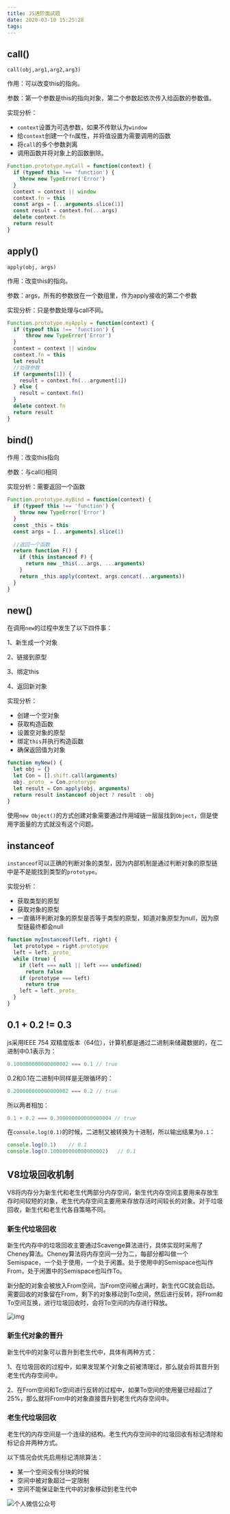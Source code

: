 ```yaml
---
title: JS进阶面试题
date: 2020-03-10 15:25:28
tags: 
---
```


## call()

`call(obj,arg1,arg2,arg3)`

作用：可以改变this的指向。

参数：第一个参数是this的指向对象，第二个参数起依次传入给函数的参数值。

实现分析：

- `context`设置为可选参数，如果不传默认为`window`
- 给`context`创建一个`fn`属性，并将值设置为需要调用的函数
- 将`call`的多个参数剥离
- 调用函数并将对象上的函数删除。

``` js
Function.prototype.myCall = function(context) {
  if (typeof this !== 'function') {
    throw new TypeError('Error')
  }
  context = context || window
  context.fn = this
  const args = [...arguments.slice(1)]
  const result = context.fn(...args)
  delete context.fn
  return result
}
```

## apply()

`apply(obj, args)`

作用：改变this的指向。

参数：args，所有的参数放在一个数组里，作为apply接收的第二个参数

实现分析：只是参数处理与call不同。

``` js
Function.prototype.myApply = function(context) {
  if (typeof this !== 'function') {
      throw new TypeError('Error')
  }
  context = context || window
  context.fn = this
  let result
  //处理参数
  if (arguments[1]) {
    result = context.fn(...argument[1])
  } else {
    result = context.fn()
  }
  delete context.fn
  return result
}
```

## bind()

作用：改变this指向

参数：与call()相同

实现分析：需要返回一个函数

``` js 
Function.prototype.myBind = function(context) {
  if (typeof this !== 'function') {
    throw new TypeError('Error')
  }
  const _this = this
  const args = [...arguments].slice(1)
  
  //返回一个函数
  return function F() {
    if (this instanceof F) {
      return new _this(...args, ...arguments)
    }
    return _this.apply(context, args.concat(...arguments))
  }
}
```

## new()

在调用`new`的过程中发生了以下四件事：

1、新生成一个对象

2、链接到原型

3、绑定this

4、返回新对象

实现分析：

- 创建一个空对象
- 获取构造函数
- 设置空对象的原型
- 绑定`this`并执行构造函数
- 确保返回值为对象

``` js
function myNew() {
  let obj = {}
  let Con = [].shift.call(arguments)
  obj._proto_ = Con.protorype
  let result = Con.apply(obj, arguments)
  return result instanceof object ? result : obj
}
```

使用`new Object()`的方式创建对象需要通过作用域链一层层找到`Object`，但是使用字面量的方式就没有这个问题。

## instanceof

`instanceof`可以正确的判断对象的类型，因为内部机制是通过判断对象的原型链中是不是能找到类型的`prototype`。

实现分析：

- 获取类型的原型
- 获取对象的原型
- 一直循环判断对象的原型是否等于类型的原型，知道对象原型为null，因为原型链最终都会null

``` js
function myInstanceof(left, right) {
  let prototype = right.prototype
  left = left._proto_
  while (true) {
    if (left === null || left === undefined)
      return false
    if (prototype === left)
      return true
    left = left._proto_
  }
}
```

## 0.1 + 0.2 != 0.3

js采用IEEE 754 双精度版本（64位），计算机都是通过二进制来储藏数据的，在二进制中0.1表示为：

``` js 
0.100000000000000002 === 0.1 // true
```

0.2和0.1在二进制中同样是无限循环的：

``` js 
0.200000000000000002 === 0.2 // true
```

所以两者相加：

``` js
0.1 + 0.2 === 0.300000000000000004 // true
```

在`console.log(0.1)`的时候，二进制又被转换为十进制，所以输出结果为`0.1`：

``` js
console.log(0.1)	// 0.1
console.log(0.100000000000000002)	// 0.1
```

## V8垃圾回收机制

V8将内存分为新生代和老生代两部分内存空间，新生代内存空间主要用来存放生存时间较短的对象，老生代内存空间主要用来存放存活时间较长的对象。对于垃圾回收，新生代和老生代各自策略不同。

### 新生代垃圾回收

新生代内存中的垃圾回收主要通过Scavenge算法进行，具体实现时采用了Cheney算法。Cheney算法将内存空间一分为二，每部分都叫做一个Semispace，一个处于使用，一个处于闲置。处于使用中的Semispace也叫作From，处于闲置中的Semispace也叫作To。

新分配的对象会被放入From空间，当From空间被占满时，新生代GC就会启动。需要回收的对象留在From，剩下的对象移动到To空间，然后进行反转，将From和To空间互换，进行垃圾回收时，会将To空间的内存进行释放。

 ![img](https://upload-images.jianshu.io/upload_images/3831834-e536b4847cb877c7.png?imageMogr2/auto-orient/strip|imageView2/2/w/578/format/webp) 

### 新生代对象的晋升

新生代中的对象可以晋升到老生代中，具体有两种方式：

1、在垃圾回收的过程中，如果发现某个对象之前被清理过，那么就会将其晋升到老生代内存空间中。

2、在From空间和To空间进行反转的过程中，如果To空间的使用量已经超过了25%，那么就将From中的对象直接晋升到老生代内存空间中。

### 老生代垃圾回收

老生代的内存空间是一个连续的结构。老生代内存空间中的垃圾回收有标记清除和标记合并两种方式。

以下情况会优先启用标记清除算法：

- 某一个空间没有分块的时候
- 空间中被对象超过一定限制
- 空间不能保证新生代中的对象移动到老生代中

![个人微信公众号](https://img-blog.csdnimg.cn/20200402001106322.jpg?x-oss-process=image/watermark,type_ZmFuZ3poZW5naGVpdGk,shadow_10,text_aHR0cHM6Ly9ibG9nLmNzZG4ubmV0L3FxXzQxOTA3ODA2,size_16,color_FFFFFF,t_70)
